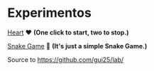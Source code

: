 # Experimentos

[Heart](https://gui25.github.io/lab/heart/) ❤️ **(One click to start, two to stop.)**

[Snake Game](https://gui25.github.io/lab/sneakgame/) 🐍 **(It's just a simple Snake Game.)**

Source to https://github.com/gui25/lab/
